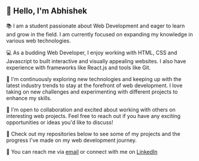 ## :wave: Hello, I'm Abhishek

:books: I am a student passionate about Web Development and eager to learn and grow in the field. I am currently focused on expanding my knowledge in various web technologies.

:computer: As a budding Web Developer, I enjoy working with HTML, CSS and Javascript to built interactive and visually appealing websites. I also have experience with frameworks like React.js and tools like Git.

:seedling: I'm continuously exploring new technologies and keeping up with the latest industry trends to stay at the forefront of web development. I love taking on new challenges and experimenting with different projects to enhance my skills.

:handshake: I'm open to collaboration and excited about working with others on interesting web projects. Feel free to reach out if you have any exciting opportunities or ideas you'd like to discuss!

:open_file_folder: Check out my repositories below to see some of my projects and the progress I've made on my web development journey.

:email: You can reach me via [email](asmyselfabhishek00@gmail.com) or connect with me on [LinkedIn](https://www.linkedin.com/in/abhishek-mishra-9946a713b/)



